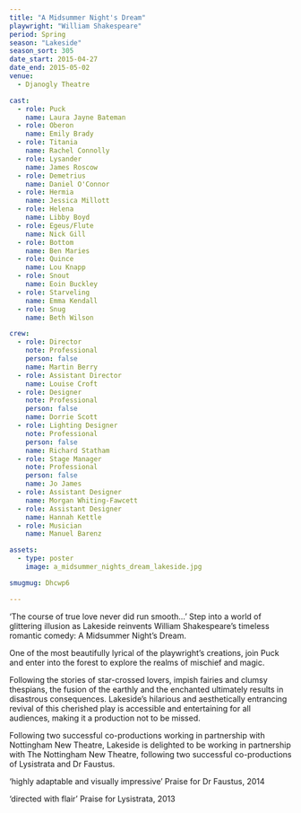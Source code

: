 ```yaml
---
title: "A Midsummer Night's Dream"
playwright: "William Shakespeare"
period: Spring
season: "Lakeside"
season_sort: 305
date_start: 2015-04-27
date_end: 2015-05-02
venue:
  - Djanogly Theatre

cast:
  - role: Puck
    name: Laura Jayne Bateman
  - role: Oberon
    name: Emily Brady
  - role: Titania
    name: Rachel Connolly
  - role: Lysander
    name: James Roscow
  - role: Demetrius
    name: Daniel O'Connor
  - role: Hermia
    name: Jessica Millott
  - role: Helena
    name: Libby Boyd
  - role: Egeus/Flute
    name: Nick Gill
  - role: Bottom
    name: Ben Maries
  - role: Quince
    name: Lou Knapp
  - role: Snout
    name: Eoin Buckley
  - role: Starveling
    name: Emma Kendall
  - role: Snug
    name: Beth Wilson

crew:
  - role: Director
    note: Professional
    person: false
    name: Martin Berry
  - role: Assistant Director
    name: Louise Croft
  - role: Designer
    note: Professional
    person: false
    name: Dorrie Scott
  - role: Lighting Designer
    note: Professional
    person: false
    name: Richard Statham
  - role: Stage Manager
    note: Professional
    person: false
    name: Jo James
  - role: Assistant Designer
    name: Morgan Whiting-Fawcett
  - role: Assistant Designer
    name: Hannah Kettle
  - role: Musician
    name: Manuel Barenz

assets:
  - type: poster
    image: a_midsummer_nights_dream_lakeside.jpg

smugmug: Dhcwp6

---
```


‘The course of true love never did run smooth…’
Step into a world of glittering illusion as Lakeside reinvents William Shakespeare’s timeless romantic comedy: A Midsummer Night’s Dream.

One of the most beautifully lyrical of the playwright’s creations, join Puck and enter into the forest to explore the realms of mischief and magic.

Following the stories of star-crossed lovers, impish fairies and clumsy thespians, the fusion of the earthly and the enchanted ultimately results in disastrous consequences. Lakeside’s hilarious and aesthetically entrancing revival of this cherished play is accessible and entertaining for all audiences, making it a production not to be missed.

Following two successful co-productions working in partnership with Nottingham New Theatre, Lakeside is delighted to be working in partnership with The Nottingham New Theatre, following two successful co-productions of Lysistrata and Dr Faustus.

‘highly adaptable and visually impressive’
Praise for Dr Faustus, 2014

‘directed with flair’
Praise for Lysistrata, 2013
